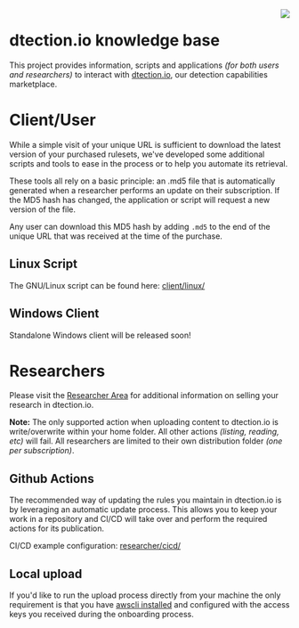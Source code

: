 <img align="right" src="https://dtection.io/logo.png">

# dtection.io knowledge base

This project provides information, scripts and applications *(for both users and researchers)* to interact with [dtection.io](https://dtection.io), our detection capabilities marketplace.

# Client/User

While a simple visit of your unique URL is sufficient to download the latest version of your purchased rulesets, we've developed some additional scripts and tools to ease in the process or to help you automate its retrieval.

These tools all rely on a basic principle: an .md5 file that is automatically generated when a researcher performs an update on their subscription. If the MD5 hash has changed, the application or script will request a new version of the file.

Any user can download this MD5 hash by adding `.md5` to the end of the unique URL that was received at the time of the purchase.

## Linux Script

The GNU/Linux script can be found here: [client/linux/](./client/linux)

## Windows Client
Standalone Windows client will be released soon!

# Researchers

Please visit the [Researcher Area](https://dtection.io/developers) for additional information on selling your research in dtection.io.

**Note:** The only supported action when uploading content to dtection.io is write/overwrite within your home folder. All other actions *(listing, reading, etc)* will fail. All researchers are limited to their own distribution folder *(one per subscription)*.

## Github Actions

The recommended way of updating the rules you maintain in dtection.io is by leveraging an automatic update process. This allows you to keep your work in a repository and CI/CD will take over and perform the required actions for its publication. 

CI/CD example configuration: [researcher/cicd/](./researcher/cicd/)

## Local upload

If you'd like to run the upload process directly from your machine the only requirement is that you have [awscli installed](https://docs.aws.amazon.com/cli/latest/userguide/install-cliv2.html) and configured with the access keys you received during the onboarding process. 
